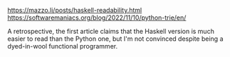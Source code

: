 https://mazzo.li/posts/haskell-readability.html
https://softwaremaniacs.org/blog/2022/11/10/python-trie/en/

A retrospective, the first article claims that the Haskell version is much easier to read than the Python one, but I'm not convinced
despite being a dyed-in-wool functional programmer.
